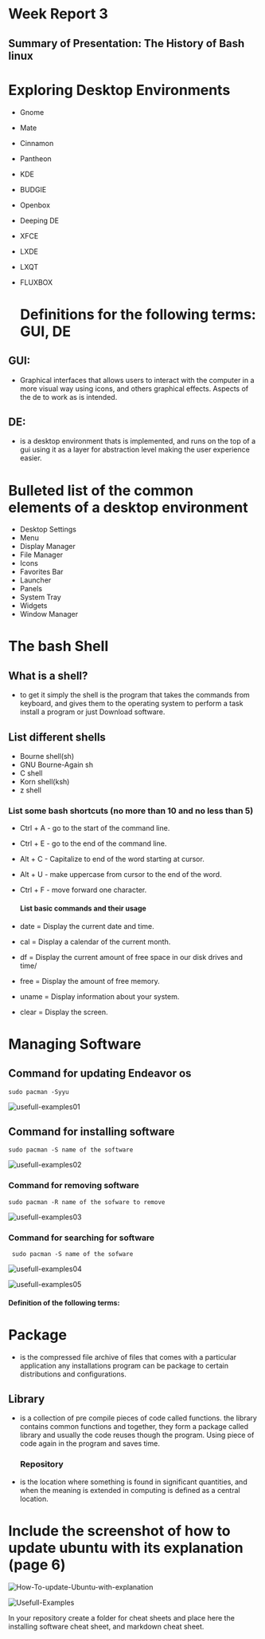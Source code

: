 # Week Report 3
## Summary of Presentation: The History of Bash linux

#        Exploring Desktop Environments

* Gnome
* Mate
* Cinnamon
* Pantheon
* KDE
* BUDGIE
* Openbox
* Deeping DE
* XFCE
* LXDE
* LXQT
* FLUXBOX
  
  #          Definitions for the following terms: GUI, DE
 
 ## GUI:

* Graphical interfaces that allows users to interact with the computer in a more visual way  using icons, and others graphical effects. Aspects of the de to work as is intended.

## DE:

* is a desktop environment thats is implemented, and runs on the top of a gui using it as a layer for  abstraction level  making the user experience easier. 

# Bulleted list of the common elements of a desktop environment

* Desktop Settings
* Menu
* Display Manager
* File Manager
* Icons
* Favorites Bar
* Launcher
* Panels
* System Tray
* Widgets
* Window Manager
   
#  The bash Shell

##            What is a shell?

* to get it simply the shell is the program that takes the commands from keyboard, and gives them to the operating system to perform a task install a program or just  Download software.

## List different shells 

* Bourne shell(sh)
* GNU Bourne-Again sh
* C shell
* Korn shell(ksh)
* z shell

###  List some bash shortcuts (no more than 10 and no less than 5)

* Ctrl + A - go to the start of the command line.
  
* Ctrl + E  - go to the end of the command line.
  
* Alt  + C  - Capitalize to end of the word starting at cursor.
  
* Alt  + U  - make uppercase from cursor to the end of the word.
  
* Ctrl + F  - move forward one character.
  
  ####          List basic commands and their usage

* date  = Display the current date and time.
* cal   = Display a calendar of the current month.
* df    = Display the current amount of free space in our disk drives and time/
* free  = Display the amount of free memory.
* uname = Display information about your system.
* clear = Display the screen.

# Managing Software

## Command for updating Endeavor os
  
  ``` sudo pacman -Syyu ```

![usefull-examples01](usefull-examples01.png)


##   Command for installing software

``` sudo pacman -S name of the software ```

![usefull-examples02](usefull-examples02.png)

###            Command for removing software

 ```sudo pacman -R name of the sofware to remove```

![usefull-examples03](usefull-examples03.png) 

###        Command for searching for software

``` sudo pacman -S name of the sofware```


![usefull-examples04](usefull-examples04.png)

![usefull-examples05](usefull-examples05.png)

####            Definition of the following terms:

#   Package

* is the compressed file archive of files that comes with a particular application any installations program can be package to certain distributions and configurations.

 ##               Library

* is a collection of pre compile pieces of code called functions. the library contains common functions and together, they form a package called library and usually the code reuses though the program. Using piece of code again in the program and saves time.
   
   ###             Repository

* is the location where something is found in significant quantities, and when the meaning is extended in computing is defined as a central location.
  

#    Include the screenshot of how to update ubuntu with its explanation (page 6)

![How-To-update-Ubuntu-with-explanation](How-to-update-ubuntu.png)


![Usefull-Examples](usefull-examples.png)

In your repository create a folder for cheat sheets and place here the installing software cheat sheet, and markdown cheat sheet.
